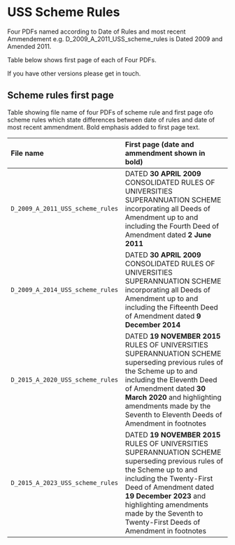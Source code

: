 # USS Scheme Rules

Four PDFs named according to Date of Rules and most recent Ammendement e.g. D_2009_A_2011_USS_scheme_rules is Dated 2009 and Amended 2011. 

Table below shows first page of each of Four PDFs. 

If you have other versions please get in touch. 


## Scheme rules first page
Table showing file name of four PDFs of scheme rule and first page ofo scheme rules which state differences between date of rules and date of most recent ammendment. Bold emphasis added to first page text. 

| File name | First page (date and ammendment shown in bold) |
|:--|:--|
| `D_2009_A_2011_USS_scheme_rules`|DATED **30 APRIL 2009** CONSOLIDATED RULES OF UNIVERSITIES SUPERANNUATION SCHEME incorporating all Deeds of Amendment up to and including the Fourth Deed of Amendment dated **2 June 2011** |   
| `D_2009_A_2014_USS_scheme_rules` | DATED **30 APRIL 2009** CONSOLIDATED RULES OF UNIVERSITIES SUPERANNUATION SCHEME incorporating all Deeds of Amendment up to and including the Fifteenth Deed of Amendment dated **9 December 2014**|  
| `D_2015_A_2020_USS_scheme_rules`|DATED **19 NOVEMBER 2015** RULES OF UNIVERSITIES SUPERANNUATION SCHEME superseding previous rules of the Scheme up to and including the Eleventh Deed of Amendment dated **30 March 2020** and highlighting amendments made by the Seventh to Eleventh Deeds of Amendment in footnotes |   
| `D_2015_A_2023_USS_scheme_rules` | DATED **19 NOVEMBER 2015** RULES OF UNIVERSITIES SUPERANNUATION SCHEME superseding previous rules of the Scheme up to and including the Twenty-First Deed of Amendment dated **19 December 2023** and highlighting amendments made by the Seventh to Twenty-First Deeds of Amendment in footnotes|  


